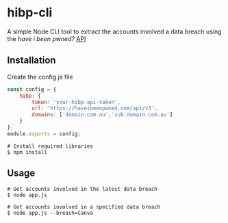 # hibp-cli
A simple Node CLI tool to extract the accounts involved a data breach using the *have i been pwned?* [API](https://haveibeenpwned.com/API/v3)

## Installation
Create the config.js file
```javascript
const config = {
    hibp: {
        token: 'your-hibp-api-token',
        url: 'https://haveibeenpwned.com/api/v3',
        domains: ['domain.com.au','sub.domain.com.au']
    }
};
module.exports = config;
```

```shell
# Install required libraries
$ npm install
```
## Usage
```shell
# Get accounts involved in the latest data breach
$ node app.js

# Get accounts involved in a specified data breach
$ node app.js --breach=Canva
```